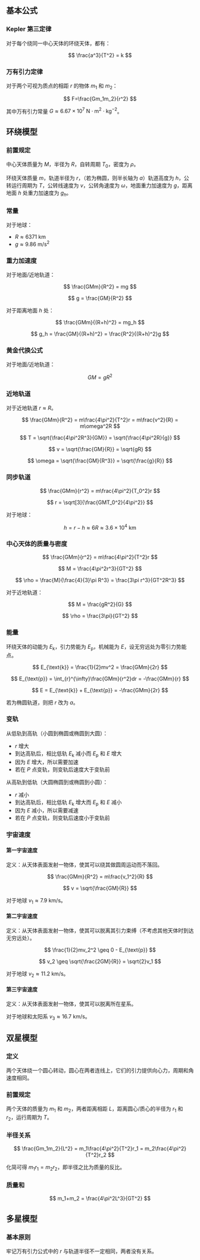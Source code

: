 ## 基本公式
### Kepler 第三定律
对于每个绕同一中心天体的环绕天体，都有：

$$
\frac{a^3}{T^2} = k
$$

### 万有引力定律
对于两个可视为质点的相距 $r$ 的物体 $m_1$ 和 $m_2$：

$$
F=\frac{Gm_1m_2}{r^2}
$$

其中万有引力常量 $G \approx 6.67 \times 10^7\ \mathrm{N \cdot m^2 \cdot kg^{-2}}$。

## 环绕模型
### 前置规定
中心天体质量为 $M$，半径为 $R$，自转周期 $T_0$，密度为 $\rho$。

环绕天体质量 $m$，轨道半径为 $r$，（若为椭圆，则半长轴为 $a$）轨道高度为 $h$，公转运行周期为 $T$，公转线速度为 $v$，公转角速度为 $\omega$，地面重力加速度为 $g$，距离地面 $h$ 处重力加速度为 $g_h$。

### 常量
对于地球：
- $R \approx 6371\ \text{km}$
- $g \approx 9.86\ \mathrm{m/s^2}$

### 重力加速度
对于地面/近地轨道：

$$
\frac{GMm}{R^2} = mg
$$

$$
g = \frac{GM}{R^2}
$$

对于距离地面 $h$ 处：

$$
\frac{GMm}{(R+h)^2} = mg_h
$$

$$
g_h = \frac{GM}{(R+h)^2} = \frac{R^2}{(R+h)^2}g
$$

### 黄金代换公式
对于地面/近地轨道：

$$
GM = gR^2
$$

### 近地轨道
对于近地轨道 $r \approx R$。

$$
\frac{GMm}{R^2} = m\frac{4\pi^2}{T^2}r = m\frac{v^2}{R} = m\omega^2R
$$

$$
T = \sqrt{\frac{4\pi^2R^3}{GM}} = \sqrt{\frac{4\pi^2R}{g}}
$$

$$
v = \sqrt{\frac{GM}{R}} = \sqrt{gR}
$$

$$
\omega = \sqrt{\frac{GM}{R^3}} = \sqrt{\frac{g}{R}}
$$

### 同步轨道

$$
\frac{GMm}{r^2} = m\frac{4\pi^2}{T_0^2}r
$$

$$
r = \sqrt[3]{\frac{GMT_0^2}{4\pi^2}}
$$

对于地球：

$$
h = r - h \approx 6R \approx 3.6 \times 10^4\ \mathrm{km}
$$

### 中心天体的质量与密度

$$
\frac{GMm}{r^2} = m\frac{4\pi^2}{T^2}r
$$

$$
M = \frac{4\pi^2r^3}{GT^2}
$$

$$
\rho = \frac{M}{\frac{4}{3}\pi R^3} = \frac{3\pi r^3}{GT^2R^3}
$$

对于近地轨道：

$$
M = \frac{gR^2}{G}
$$

$$
\rho = \frac{3\pi}{GT^2}
$$

### 能量
环绕天体的动能为 $E_{\text{k}}$，引力势能为 $E_{\text{p}}$，机械能为 $E$，设无穷远处为零引力势能点。

$$
E_{\text{k}} = \frac{1}{2}mv^2 = \frac{GMm}{2r}
$$

$$
E_{\text{p}} = \int_{r}^{\infty}\frac{GMm}{r^2}dr = -\frac{GMm}{r}
$$

$$
E = E_{\text{k}} + E_{\text{p}} = -\frac{GMm}{2r}
$$

若为椭圆轨道，则把 $r$ 改为 $a$。

### 变轨
从低轨到高轨（小圆到椭圆或椭圆到大圆）：
- $r$ 增大
- 到达高轨后，相比低轨 $E_{\text{k}}$ 减小而 $E_{\text{p}}$ 和 $E$ 增大
- 因为 $E$ 增大，所以需要加速
- 若在 $P$ 点变轨，则变轨后速度大于变轨前

从高轨到低轨（大圆椭圆到或椭圆到小圆）：
- $r$ 减小
- 到达高轨后，相比低轨 $E_{\text{k}}$ 增大而 $E_{\text{p}}$ 和 $E$ 减小
- 因为 $E$ 减小，所以需要减速
- 若在 $P$ 点变轨，则变轨后速度小于变轨前

### 宇宙速度
#### 第一宇宙速度
定义：从天体表面发射一物体，使其可以绕其做圆周运动而不落回。

$$
\frac{GMm}{R^2} = m\frac{v_1^2}{R}
$$

$$
v = \sqrt{\frac{GM}{R}}
$$

对于地球 $v_1 \approx 7.9\ \mathrm{km/s}$。

#### 第二宇宙速度
定义：从天体表面发射一物体，使其可以脱离其引力束缚（不考虑其他天体时到达无穷远处）。

$$
\frac{1}{2}mv_2^2 \geq 0 - E_{\text{p}}
$$

$$
v_2 \geq \sqrt{\frac{2GM}{R}} = \sqrt{2}v_1
$$

对于地球 $v_2 \approx 11.2\ \mathrm{km/s}$。

#### 第三宇宙速度
定义：从天体表面发射一物体，使其可以脱离所在星系。

对于地球和太阳系 $v_3 \approx 16.7\ \mathrm{km/s}$。

## 双星模型
### 定义
两个天体绕一个圆心转动，圆心在两者连线上，它们的引力提供向心力，周期和角速度相同。

### 前置规定
两个天体的质量为 $m_1$ 和 $m_2$，两者距离相距 $L$，距离圆心/质心的半径为 $r_1$ 和 $r_2$，运行周期为 $T$。

### 半径关系
$$
\frac{Gm_1m_2}{L^2} = m_1\frac{4\pi^2}{T^2}r_1 = m_2\frac{4\pi^2}{T^2}r_2
$$

化简可得 $m_1r_1 = m_2r_2$，即半径之比为质量的反比。

### 质量和
$$
m_1+m_2 = \frac{4\pi^2L^3}{GT^2}
$$

## 多星模型
### 基本原则
牢记万有引力公式中的 $r$ 与轨道半径不一定相同，两者没有关系。